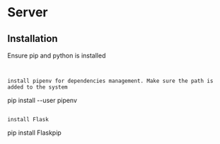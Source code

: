 # Server

## Installation
Ensure pip and python is installed
```shell


install pipenv for dependencies management. Make sure the path is added to the system

```
pip install --user pipenv
```

install Flask 
```
pip install Flaskpip
```